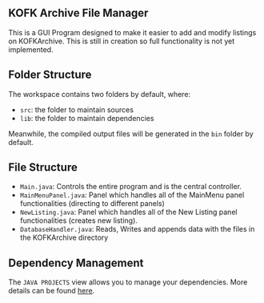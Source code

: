 ## KOFK Archive File Manager

This is a GUI Program designed to make it easier to add and modify listings on KOFKArchive. This is still in creation so full functionality is not yet implemented.

## Folder Structure

The workspace contains two folders by default, where:

- `src`: the folder to maintain sources
- `lib`: the folder to maintain dependencies

Meanwhile, the compiled output files will be generated in the `bin` folder by default.

## File Structure

 - `Main.java`: Controls the entire program and is the central controller.
 - `MainMenuPanel.java`: Panel which handles all of the MainMenu panel functionalities (directing to different panels)
 - `NewListing.java`: Panel which handles all of the New Listing panel functionalities (creates new listing).
 - `DatabaseHandler.java`: Reads, Writes and appends data with the files in the KOFKArchive directory

## Dependency Management

The `JAVA PROJECTS` view allows you to manage your dependencies. More details can be found [here](https://github.com/microsoft/vscode-java-dependency#manage-dependencies).
